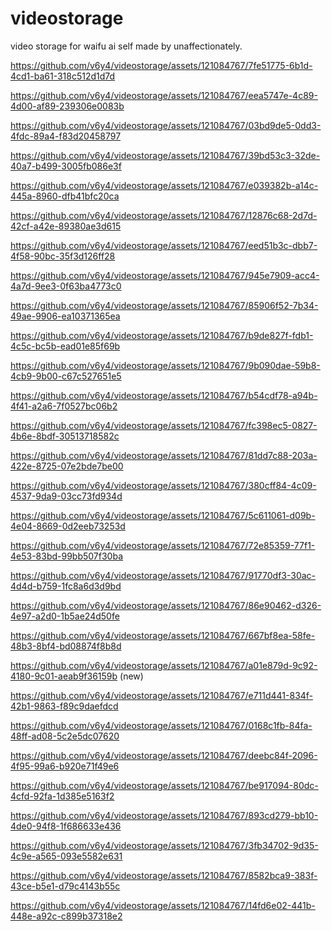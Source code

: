 # videostorage
video storage
for waifu ai self made by unaffectionately. 



https://github.com/v6y4/videostorage/assets/121084767/7fe51775-6b1d-4cd1-ba61-318c512d1d7d



https://github.com/v6y4/videostorage/assets/121084767/eea5747e-4c89-4d00-af89-239306e0083b



https://github.com/v6y4/videostorage/assets/121084767/03bd9de5-0dd3-4fdc-89a4-f83d20458797



https://github.com/v6y4/videostorage/assets/121084767/39bd53c3-32de-40a7-b499-3005fb086e3f



https://github.com/v6y4/videostorage/assets/121084767/e039382b-a14c-445a-8960-dfb41bfc20ca



https://github.com/v6y4/videostorage/assets/121084767/12876c68-2d7d-42cf-a42e-89380ae3d615



https://github.com/v6y4/videostorage/assets/121084767/eed51b3c-dbb7-4f58-90bc-35f3d126ff28



https://github.com/v6y4/videostorage/assets/121084767/945e7909-acc4-4a7d-9ee3-0f63ba4773c0



https://github.com/v6y4/videostorage/assets/121084767/85906f52-7b34-49ae-9906-ea10371365ea



https://github.com/v6y4/videostorage/assets/121084767/b9de827f-fdb1-4c5c-bc5b-ead01e85f69b



https://github.com/v6y4/videostorage/assets/121084767/9b090dae-59b8-4cb9-9b00-c67c527651e5



https://github.com/v6y4/videostorage/assets/121084767/b54cdf78-a94b-4f41-a2a6-7f0527bc06b2



https://github.com/v6y4/videostorage/assets/121084767/fc398ec5-0827-4b6e-8bdf-30513718582c


https://github.com/v6y4/videostorage/assets/121084767/81dd7c88-203a-422e-8725-07e2bde7be00



https://github.com/v6y4/videostorage/assets/121084767/380cff84-4c09-4537-9da9-03cc73fd934d


https://github.com/v6y4/videostorage/assets/121084767/5c611061-d09b-4e04-8669-0d2eeb73253d

https://github.com/v6y4/videostorage/assets/121084767/72e85359-77f1-4e53-83bd-99bb507f30ba


https://github.com/v6y4/videostorage/assets/121084767/91770df3-30ac-4d4d-b759-1fc8a6d3d9bd



https://github.com/v6y4/videostorage/assets/121084767/86e90462-d326-4e97-a2d0-1b5ae24d50fe



https://github.com/v6y4/videostorage/assets/121084767/667bf8ea-58fe-48b3-8bf4-bd08874f8b8d



https://github.com/v6y4/videostorage/assets/121084767/a01e879d-9c92-4180-9c01-aeab9f36159b (new)



https://github.com/v6y4/videostorage/assets/121084767/e711d441-834f-42b1-9863-f89c9daefdcd



https://github.com/v6y4/videostorage/assets/121084767/0168c1fb-84fa-48ff-ad08-5c2e5dc07620





https://github.com/v6y4/videostorage/assets/121084767/deebc84f-2096-4f95-99a6-b920e71f49e6





https://github.com/v6y4/videostorage/assets/121084767/be917094-80dc-4cfd-92fa-1d385e5163f2




https://github.com/v6y4/videostorage/assets/121084767/893cd279-bb10-4de0-94f8-1f686633e436



https://github.com/v6y4/videostorage/assets/121084767/3fb34702-9d35-4c9e-a565-093e5582e631



https://github.com/v6y4/videostorage/assets/121084767/8582bca9-383f-43ce-b5e1-d79c4143b55c



https://github.com/v6y4/videostorage/assets/121084767/14fd6e02-441b-448e-a92c-c899b37318e2

